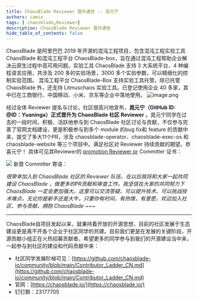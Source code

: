 ```yaml
---
title: ChaosBlade Reviewer 晋升通告 -- 晁元宁
authors: camix
tags: [ chaosblade,Reviewer]
description: ChaosBlade Reviewer 晋升通告
hide_table_of_contents: false
---
```


ChaosBlade 是阿里巴巴 2019 年开源的混沌工程项目，包含混沌工程实验工具 ChaosBlade 和混沌工程平台 ChaosBlade-box，旨在通过混沌工程帮助企业解决云原生过程中高可用问题。实验工具 ChaosBlade 支持 3 大系统平台，4 种编程语言应用，共涉及 200 多的实验场景，3000 多个实验参数，可以精细化的控制实验范围。 混沌工程平台 ChaosBlade-Box 支持实验工具托管，除已托管 ChaosBlade 外，还支持 Litmuschaos 实验工具。已登记使用企业 40 多家，其中已在工商银行、中国移动、小米、京东等企业中落地使用。
![image.png](/img/logo.png)

经过全体 Reviewer 提名与讨论，社区很高兴地宣布，**晁元宁（GitHub ID: @ID：Yuaninga）正式晋升为 ChaosBlade 社区 Reviewer** 。晁元宁同学在过去的一段时间，积极、活跃地参与到 ChaosBlade 社区讨论与贡献，不仅参与完善了官网文档建设，更是积极参与到多个 module 的bug fix和 feature 的贡献中来，提交了多大11个PR，涉及 chaosblade-operator、chaosblade-exec-os 和 chaosblade-website 等三个项目中。满足社区对 Reviewer 持续贡献的期望。恭喜元宁！
具体可见其Reviewer的 [promotion Reviewer pr](https://github.com/chaosblade-io/community/pull/10)
Committer 证书：

![](/img/blog/chaosblade-certificate-yuanning.jpg)
新晋 Committer 寄语：

_很荣幸加入到 ChaosBlade 社区的 Reviewer 队伍，在以后我将和大家一起共同建设 ChaosBlade ，做更多的PR贡献和审查工作。我坚信在大家的共同努力下 ChaosBlade 一定会更加强大。这里可以交流答疑、可以提升技术、可以挑战技术难点，无论你是新手还是大牛，只要你有时间，有热情，有意愿，欢迎加入社区、参与贡献、拥抱 ChaosBlade ~_~~

---

ChaosBlade自项目发起以来，就秉持着开放的开源思想，目前的社区发展于生态建设更是离不开各个企业于社区同学的共建。目前我们更是在发展的关键阶段，开源贡献小组正在火热招募贡献者，希望更多的同学参与到我们的开源建设当中来，一起参与到社区的建设和代码贡献中来：

- 社区同学发展阶梯可见：[https://github.com/chaosblade-io/community/blob/main/Contributor_Ladder_CN.md](https://github.com/chaosblade-io/community/blob/main/Contributor_Ladder_CN.md)
- 官网：[https://chaosblade.io/](https://chaosblade.io/)
- 钉钉群：23177705
